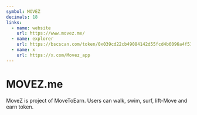 ```yaml
---
symbol: MOVEZ
decimals: 18
links:
  - name: website
    url: https://www.movez.me/
  - name: explorer
    url: https://bscscan.com/token/0x039cd22cb49084142d55fcd4b6096a4f51ffb3b4
  - name: x
    url: https://x.com/Movez_app
---
```


# MOVEZ.me

MoveZ is project of MoveToEarn. Users can walk, swim, surf, lift-Move and earn token.
